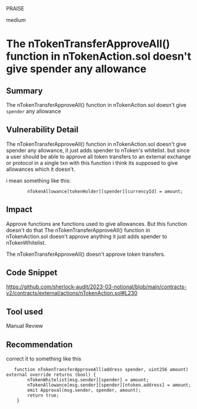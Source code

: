PRAISE

medium

# The nTokenTransferApproveAll() function in nTokenAction.sol doesn't give spender any allowance

## Summary
The nTokenTransferApproveAll() function in nTokenAction.sol doesn't give `spender` any allowance

## Vulnerability Detail
The nTokenTransferApproveAll() function in nTokenAction.sol doesn't give spender any allowance, it just adds spender to nToken's whitelist.
but since a user should be able to approve all token transfers to an external exchange or protocol in a single txn with this function i think its supposed to give allowances which it doesn't.

i mean something like this:
```solidity
        nTokenAllowance[tokenHolder][spender][currencyId] = amount;
```

## Impact

Approve functions are functions used to give allowances. But this function doesn't do that
The nTokenTransferApproveAll() function in nTokenAction.sol doesn't approve anything it just adds spender to nTokenWhitelist.

The nTokenTransferApproveAll() doesn't approve token transfers.

## Code Snippet
https://github.com/sherlock-audit/2023-03-notional/blob/main/contracts-v2/contracts/external/actions/nTokenAction.sol#L230

## Tool used

Manual Review

## Recommendation
correct it to something like this
```solidity
   function nTokenTransferApproveAll(address spender, uint256 amount) external override returns (bool) {
        nTokenWhitelist[msg.sender][spender] = amount;
        nTokenAllowance[msg.sender][spender][ntoken.address] = amount;
        emit Approval(msg.sender, spender, amount);
        return true;
    }
```